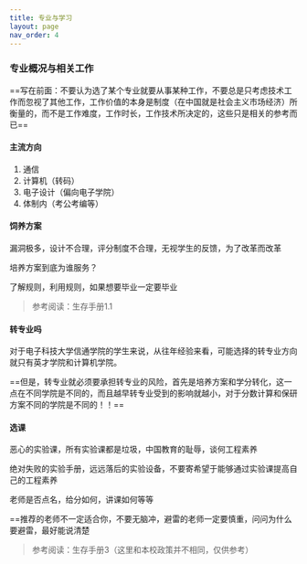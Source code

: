 ```yaml
---
title: 专业与学习
layout: page
nav_order: 4
---
```



### 专业概况与相关工作

==写在前面：不要认为选了某个专业就要从事某种工作，不要总是只考虑技术工作而忽视了其他工作，工作价值的本身是制度（在中国就是社会主义市场经济）所衡量的，而不是工作难度，工作时长，工作技术所决定的，这些只是相关的参考而已==

#### 主流方向

1. 通信
2. 计算机（转码）
3. 电子设计（偏向电子学院）
4. 体制内（考公考编等）

#### 饲养方案

漏洞极多，设计不合理，评分制度不合理，无视学生的反馈，为了改革而改革

培养方案到底为谁服务？

了解规则，利用规则，如果想要毕业一定要毕业

>参考阅读：生存手册1.1 

#### 转专业吗

对于电子科技大学信通学院的学生来说，从往年经验来看，可能选择的转专业方向就只有英才学院和计算机学院。

==但是，转专业就必须要承担转专业的风险，首先是培养方案和学分转化，这一点在不同学院是不同的，而且越早转专业受到的影响就越小，对于分数计算和保研方案不同的学院是不同的！！==


#### 选课

恶心的实验课，所有实验课都是垃圾，中国教育的耻辱，谈何工程素养

绝对失败的实验手册，远远落后的实验设备，不要寄希望于能够通过实验课提高自己的工程素养

老师是否点名，给分如何，讲课如何等等

==推荐的老师不一定适合你，不要无脑冲，避雷的老师一定要慎重，问问为什么要避雷，最好能说清楚

>参考阅读：生存手册3（这里和本校政策并不相同，仅供参考）